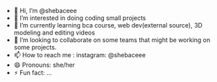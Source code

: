 - 👋 Hi, I’m @shebaceee
- 👀 I’m interested in doing coding small projects
- 🌱 I’m currently learning bca course, web dev(external source), 3D modeling and editing videos
- 💞️ I’m looking to collaborate on some teams that might be working on some projects.
- 📫 How to reach me : instagram: @shebaceee
- 😄 Pronouns: she/her
- ⚡ Fun fact: ...

<!---
shebaceee/shebaceee is a ✨ special ✨ repository because its `README.md` (this file) appears on your GitHub profile.
You can click the Preview link to take a look at your changes.
--->
